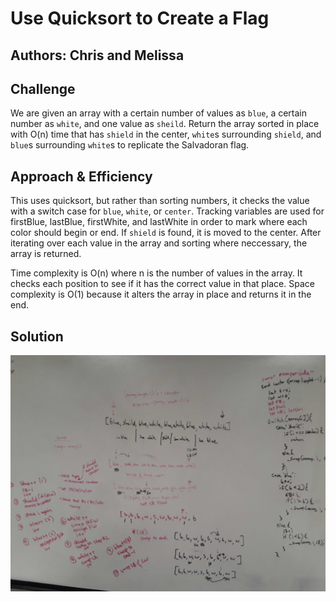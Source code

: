 # Use Quicksort to Create a Flag
## Authors: Chris and Melissa

## Challenge
We are given an array with a certain number of values as `blue`, a certain number as `white`, and one value as `sheild`.  Return the array sorted in place with O(n) time that has `shield` in the center, `white`s surrounding `shield`, and `blue`s surrounding `white`s to replicate the Salvadoran flag.

## Approach & Efficiency
This uses quicksort, but rather than sorting numbers, it checks the value with a switch case for `blue`, `white`, or `center`.  Tracking variables are used for firstBlue, lastBlue, firstWhite, and lastWhite in order to mark where each color should begin or end.  If `shield` is found, it is moved to the center.  After iterating over each value in the array and sorting where neccessary, the array is returned.

Time complexity is O(n) where n is the number of values in the array.  It checks each position to see if it has the correct value in that place.  Space complexity is O(1) because it alters the array in place and returns it in the end.

## Solution
![Flag Challenge](../assets/flag-challenge.jpg)